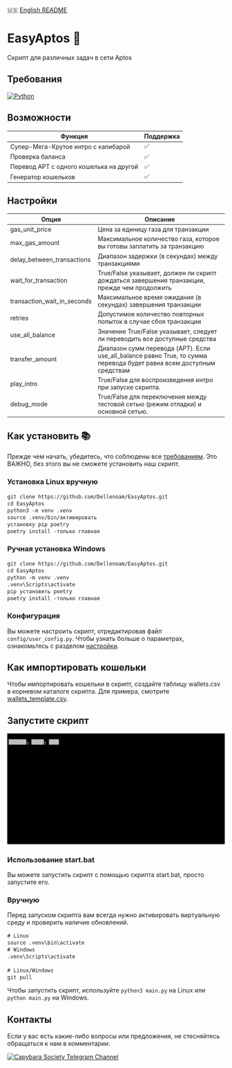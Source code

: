 🇺🇸 [English README](https://github.com/Dellenoam/EasyAptos/blob/master/README.md)

# EasyAptos 🐸

Скрипт для различных задач в сети Aptos

## Требования

[![Python](https://img.shields.io/badge/python-%3E%3D3.10-3670A0?style=flat&logo=python&logoColor=ffdd54)](https://www.python.org/)

## Возможности

<table>
  <thead>
    <tr>
      <th>Функция</th>
      <th>Поддержка</th>
    </tr>
  </thead>
  <tbody>
    <tr>
      <td>Супер-Мега-Крутое интро с капибарой</td>
      <td>✅</td>
    </tr>
    <tr>
      <td>Проверка баланса</td>
      <td>✅</td>
    </tr>
    <tr>
      <td>Перевод APT с одного кошелька на другой</td>
      <td>✅</td>
    </tr>
    <tr>
      <td>Генератор кошельков</td>
      <td>✅</td>
    </tr>
  </tbody>
</table>

## Настройки

<table>
  <thead>
    <tr>
      <th>Опция</th>
      <th>Описание</th>
    </tr>
  </thead>
  <tbody>
    <!-- Настройки транзакции -->
    <tr>
      <td>gas_unit_price</td>
      <td>Цена за единицу газа для транзакции</td>
    </tr>
    <tr>
      <td>max_gas_amount</td>
      <td>Максимальное количество газа, которое вы готовы заплатить за транзакцию</td>
    </tr>
    <tr>
      <td>delay_between_transactions</td>
      <td>Диапазон задержки (в секундах) между транзакциями</td>
    </tr>
    <tr>
      <td>wait_for_transaction</td>
      <td>True/False указывает, должен ли скрипт дождаться завершения транзакции, прежде чем продолжить</td>
    </tr>
    <tr>
      <td>transaction_wait_in_seconds</td>
      <td>Максимальное время ожидания (в секундах) завершения транзакции</td>
    </tr>
    <tr>
      <td>retries</td>
      <td>Допустимое количество повторных попыток в случае сбоя транзакции</td>
    </tr>
    <!-- Настройки перевода -->
    <tr>
      <td>use_all_balance</td>
      <td>Значение True/False указывает, следует ли переводить все доступные средства</td>
    </tr>
    <tr>
      <td>transfer_amount</td>
      <td>Диапазон сумм перевода (APT). Если use_all_balance равно True, то сумма перевода будет равна всем доступным средствам</td>
    </tr>
    <!-- Общие настройки -->
    <tr>
      <td>play_intro</td>
      <td>True/False для воспроизведения интро при запуске скрипта.</td>
    </tr>
    <tr>
      <td>debug_mode</td>
      <td>True/False для переключения между тестовой сетью (режим отладки) и основной сетью.</td>
    </tr>
  </tbody>
</table>

## Как установить 📚

Прежде чем начать, убедитесь, что соблюдены все [требованиям](#requirements). Это ВАЖНО, без этого вы не сможете установить наш скрипт.

### Установка Linux вручную

```shell
git clone https://github.com/Dellenoam/EasyAptos.git
cd EasyAptos
python3 -m venv .venv
source .venv/bin/активировать
установку pip poetry
poetry install -только главная
```

### Ручная установка Windows

```shell
git clone https://github.com/Dellenoam/EasyAptos.git
cd EasyAptos
python -m venv .venv
.venv\Scripts\activate
pip установить poetry
poetry install -только главная
```

### Конфигурация

Вы можете настроить скрипт, отредактировав файл `config/user_config.py`. Чтобы узнать больше о параметрах, ознакомьтесь с разделом [настройки](#settings).

## Как импортировать кошельки

Чтобы импортировать кошельки в скрипт, создайте таблицу wallets.csv в корневом каталоге скрипта. Для примера, смотрите [wallets_template.csv](https://github.com/Dellenoam/EasyAptos/blob/master/wallets_template.csv).

## Запустите скрипт

![EasyAptos Intro](https://github.com/Dellenoam/EasyAptos/blob/master/assets/EasyAptos_Intro.gif)

### Использование start.bat

Вы можете запустить скрипт с помощью скрипта start.bat, просто запустите его.

### Вручную

Перед запуском скрипта вам всегда нужно активировать виртуальную среду и проверить наличие обновлений.

```shell
# Linux
source .venv\bin\activate
# Windows
.venv\Scripts\activate

# Linux/Windows
git pull
```

Чтобы запустить скрипт, используйте `python3 main.py` на Linux или `python main.py` на Windows.

## Контакты

Если у вас есть какие-либо вопросы или предложения, не стесняйтесь обращаться к нам в комментарии.

[![Capybara Society Telegram Channel](https://img.shields.io/badge/Capybara%20Society-Join-2CA5E0?style=for-the-badge&logo=telegram&logoColor=white)](https://t.me/capybara_society)